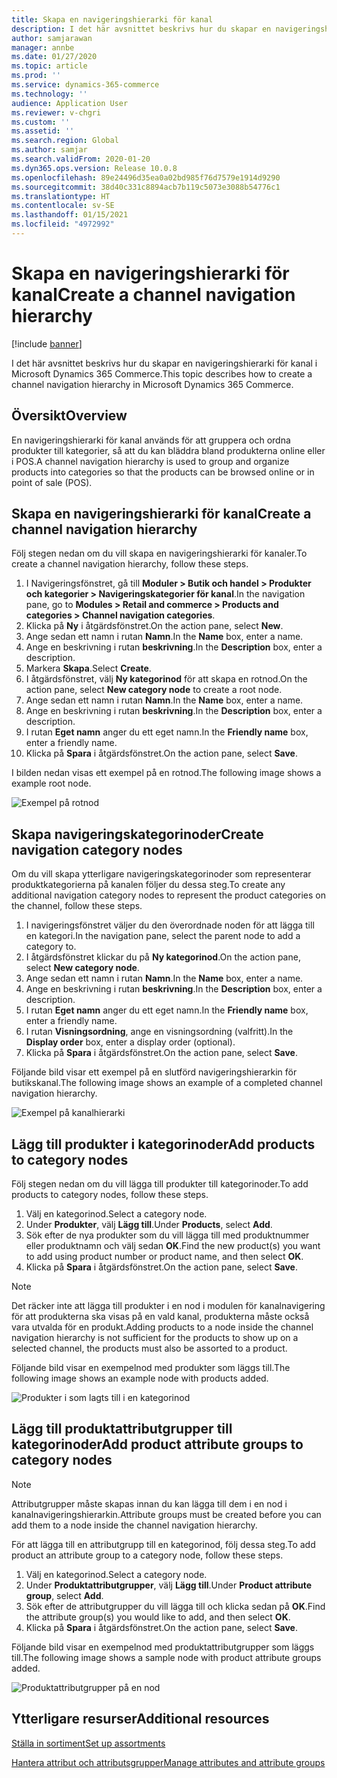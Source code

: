 ```yaml
---
title: Skapa en navigeringshierarki för kanal
description: I det här avsnittet beskrivs hur du skapar en navigeringshierarki för kanal i Microsoft Dynamics 365 Commerce.
author: samjarawan
manager: annbe
ms.date: 01/27/2020
ms.topic: article
ms.prod: ''
ms.service: dynamics-365-commerce
ms.technology: ''
audience: Application User
ms.reviewer: v-chgri
ms.custom: ''
ms.assetid: ''
ms.search.region: Global
ms.author: samjar
ms.search.validFrom: 2020-01-20
ms.dyn365.ops.version: Release 10.0.8
ms.openlocfilehash: 89e24496d35ea0a02bd985f76d7579e1914d9290
ms.sourcegitcommit: 38d40c331c8894acb7b119c5073e3088b54776c1
ms.translationtype: HT
ms.contentlocale: sv-SE
ms.lasthandoff: 01/15/2021
ms.locfileid: "4972992"
---
```

# <a name="create-a-channel-navigation-hierarchy"></a><span data-ttu-id="1448f-103">Skapa en navigeringshierarki för kanal</span><span class="sxs-lookup"><span data-stu-id="1448f-103">Create a channel navigation hierarchy</span></span>


[!include [banner](includes/banner.md)]

<span data-ttu-id="1448f-104">I det här avsnittet beskrivs hur du skapar en navigeringshierarki för kanal i Microsoft Dynamics 365 Commerce.</span><span class="sxs-lookup"><span data-stu-id="1448f-104">This topic describes how to create a channel navigation hierarchy in Microsoft Dynamics 365 Commerce.</span></span>

## <a name="overview"></a><span data-ttu-id="1448f-105">Översikt</span><span class="sxs-lookup"><span data-stu-id="1448f-105">Overview</span></span>

<span data-ttu-id="1448f-106">En navigeringshierarki för kanal används för att gruppera och ordna produkter till kategorier, så att du kan bläddra bland produkterna online eller i POS.</span><span class="sxs-lookup"><span data-stu-id="1448f-106">A channel navigation hierarchy is used to group and organize products into categories so that the products can be browsed online or in point of sale (POS).</span></span>

## <a name="create-a-channel-navigation-hierarchy"></a><span data-ttu-id="1448f-107">Skapa en navigeringshierarki för kanal</span><span class="sxs-lookup"><span data-stu-id="1448f-107">Create a channel navigation hierarchy</span></span>

<span data-ttu-id="1448f-108">Följ stegen nedan om du vill skapa en navigeringshierarki för kanaler.</span><span class="sxs-lookup"><span data-stu-id="1448f-108">To create a channel navigation hierarchy, follow these steps.</span></span>

1. <span data-ttu-id="1448f-109">I Navigeringsfönstret, gå till **Moduler \> Butik och handel \> Produkter och kategorier \> Navigeringskategorier för kanal**.</span><span class="sxs-lookup"><span data-stu-id="1448f-109">In the navigation pane, go to **Modules \> Retail and commerce \> Products and categories \> Channel navigation categories**.</span></span>
1. <span data-ttu-id="1448f-110">Klicka på **Ny** i åtgärdsfönstret.</span><span class="sxs-lookup"><span data-stu-id="1448f-110">On the action pane, select **New**.</span></span>
1. <span data-ttu-id="1448f-111">Ange sedan ett namn i rutan **Namn**.</span><span class="sxs-lookup"><span data-stu-id="1448f-111">In the **Name** box, enter a name.</span></span>
1. <span data-ttu-id="1448f-112">Ange en beskrivning i rutan **beskrivning**.</span><span class="sxs-lookup"><span data-stu-id="1448f-112">In the **Description** box, enter a description.</span></span>
1. <span data-ttu-id="1448f-113">Markera **Skapa**.</span><span class="sxs-lookup"><span data-stu-id="1448f-113">Select **Create**.</span></span>
1. <span data-ttu-id="1448f-114">I åtgärdsfönstret, välj **Ny kategorinod** för att skapa en rotnod.</span><span class="sxs-lookup"><span data-stu-id="1448f-114">On the action pane, select **New category node** to create a root node.</span></span>
1. <span data-ttu-id="1448f-115">Ange sedan ett namn i rutan **Namn**.</span><span class="sxs-lookup"><span data-stu-id="1448f-115">In the **Name** box, enter a name.</span></span>
1. <span data-ttu-id="1448f-116">Ange en beskrivning i rutan **beskrivning**.</span><span class="sxs-lookup"><span data-stu-id="1448f-116">In the **Description** box, enter a description.</span></span>
1. <span data-ttu-id="1448f-117">I rutan **Eget namn** anger du ett eget namn.</span><span class="sxs-lookup"><span data-stu-id="1448f-117">In the **Friendly name** box, enter a friendly name.</span></span>
1. <span data-ttu-id="1448f-118">Klicka på **Spara** i åtgärdsfönstret.</span><span class="sxs-lookup"><span data-stu-id="1448f-118">On the action pane, select **Save**.</span></span>

<span data-ttu-id="1448f-119">I bilden nedan visas ett exempel på en rotnod.</span><span class="sxs-lookup"><span data-stu-id="1448f-119">The following image shows a example root node.</span></span>

![Exempel på rotnod](media/create-channel-hierarchy-1.png)

## <a name="create-navigation-category-nodes"></a><span data-ttu-id="1448f-121">Skapa navigeringskategorinoder</span><span class="sxs-lookup"><span data-stu-id="1448f-121">Create navigation category nodes</span></span>

<span data-ttu-id="1448f-122">Om du vill skapa ytterligare navigeringskategorinoder som representerar produktkategorierna på kanalen följer du dessa steg.</span><span class="sxs-lookup"><span data-stu-id="1448f-122">To create any additional navigation category nodes to represent the product categories on the channel, follow these steps.</span></span>

1. <span data-ttu-id="1448f-123">I navigeringsfönstret väljer du den överordnade noden för att lägga till en kategori.</span><span class="sxs-lookup"><span data-stu-id="1448f-123">In the navigation pane, select the parent node to add a category to.</span></span>
1. <span data-ttu-id="1448f-124">I åtgärdsfönstret klickar du på **Ny kategorinod**.</span><span class="sxs-lookup"><span data-stu-id="1448f-124">On the action pane, select **New category node**.</span></span>
1. <span data-ttu-id="1448f-125">Ange sedan ett namn i rutan **Namn**.</span><span class="sxs-lookup"><span data-stu-id="1448f-125">In the **Name** box, enter a name.</span></span>
1. <span data-ttu-id="1448f-126">Ange en beskrivning i rutan **beskrivning**.</span><span class="sxs-lookup"><span data-stu-id="1448f-126">In the **Description** box, enter a description.</span></span>
1. <span data-ttu-id="1448f-127">I rutan **Eget namn** anger du ett eget namn.</span><span class="sxs-lookup"><span data-stu-id="1448f-127">In the **Friendly name** box, enter a friendly name.</span></span>
1. <span data-ttu-id="1448f-128">I rutan **Visningsordning**, ange en visningsordning (valfritt).</span><span class="sxs-lookup"><span data-stu-id="1448f-128">In the **Display order** box, enter a display order (optional).</span></span>
1. <span data-ttu-id="1448f-129">Klicka på **Spara** i åtgärdsfönstret.</span><span class="sxs-lookup"><span data-stu-id="1448f-129">On the action pane, select **Save**.</span></span>

<span data-ttu-id="1448f-130">Följande bild visar ett exempel på en slutförd navigeringshierarkin för butikskanal.</span><span class="sxs-lookup"><span data-stu-id="1448f-130">The following image shows an example of a completed channel navigation hierarchy.</span></span>

![Exempel på kanalhierarki](media/create-channel-hierarchy-2.png)

## <a name="add-products-to-category-nodes"></a><span data-ttu-id="1448f-132">Lägg till produkter i kategorinoder</span><span class="sxs-lookup"><span data-stu-id="1448f-132">Add products to category nodes</span></span>

<span data-ttu-id="1448f-133">Följ stegen nedan om du vill lägga till produkter till kategorinoder.</span><span class="sxs-lookup"><span data-stu-id="1448f-133">To add products to category nodes, follow these steps.</span></span>

1. <span data-ttu-id="1448f-134">Välj en kategorinod.</span><span class="sxs-lookup"><span data-stu-id="1448f-134">Select a category node.</span></span>
1. <span data-ttu-id="1448f-135">Under **Produkter**, välj **Lägg till**.</span><span class="sxs-lookup"><span data-stu-id="1448f-135">Under **Products**, select **Add**.</span></span>
1. <span data-ttu-id="1448f-136">Sök efter de nya produkter som du vill lägga till med produktnummer eller produktnamn och välj sedan **OK**.</span><span class="sxs-lookup"><span data-stu-id="1448f-136">Find the new product(s) you want to add using product number or product name, and then select **OK**.</span></span>
1. <span data-ttu-id="1448f-137">Klicka på **Spara** i åtgärdsfönstret.</span><span class="sxs-lookup"><span data-stu-id="1448f-137">On the action pane, select **Save**.</span></span>

> [!NOTE]
> <span data-ttu-id="1448f-138">Det räcker inte att lägga till produkter i en nod i modulen för kanalnavigering för att produkterna ska visas på en vald kanal, produkterna måste också vara utvalda för en produkt.</span><span class="sxs-lookup"><span data-stu-id="1448f-138">Adding products to a node inside the channel navigation hierarchy is not sufficient for the products to show up on a selected channel, the products must also be assorted to a product.</span></span>

<span data-ttu-id="1448f-139">Följande bild visar en exempelnod med produkter som läggs till.</span><span class="sxs-lookup"><span data-stu-id="1448f-139">The following image shows an example node with products added.</span></span>

![Produkter i som lagts till i en kategorinod](media/create-channel-hierarchy-3.png)

## <a name="add-product-attribute-groups-to-category-nodes"></a><span data-ttu-id="1448f-141">Lägg till produktattributgrupper till kategorinoder</span><span class="sxs-lookup"><span data-stu-id="1448f-141">Add product attribute groups to category nodes</span></span>

> [!NOTE]
> <span data-ttu-id="1448f-142">Attributgrupper måste skapas innan du kan lägga till dem i en nod i kanalnavigeringshierarkin.</span><span class="sxs-lookup"><span data-stu-id="1448f-142">Attribute groups must be created before you can add them to a node inside the channel navigation hierarchy.</span></span>

<span data-ttu-id="1448f-143">För att lägga till en attributgrupp till en kategorinod, följ dessa steg.</span><span class="sxs-lookup"><span data-stu-id="1448f-143">To add product an attribute group to a category node, follow these steps.</span></span>

1. <span data-ttu-id="1448f-144">Välj en kategorinod.</span><span class="sxs-lookup"><span data-stu-id="1448f-144">Select a category node.</span></span>
1. <span data-ttu-id="1448f-145">Under **Produktattributgrupper**, välj **Lägg till**.</span><span class="sxs-lookup"><span data-stu-id="1448f-145">Under **Product attribute group**, select **Add**.</span></span>
1. <span data-ttu-id="1448f-146">Sök efter de attributgrupper du vill lägga till och klicka sedan på **OK**.</span><span class="sxs-lookup"><span data-stu-id="1448f-146">Find the attribute group(s) you would like to add, and then select **OK**.</span></span>
1. <span data-ttu-id="1448f-147">Klicka på **Spara** i åtgärdsfönstret.</span><span class="sxs-lookup"><span data-stu-id="1448f-147">On the action pane, select **Save**.</span></span>

<span data-ttu-id="1448f-148">Följande bild visar en exempelnod med produktattributgrupper som läggs till.</span><span class="sxs-lookup"><span data-stu-id="1448f-148">The following image shows a sample node with product attribute groups added.</span></span>

![Produktattributgrupper på en nod](media/create-channel-hierarchy-4.png)

## <a name="additional-resources"></a><span data-ttu-id="1448f-150">Ytterligare resurser</span><span class="sxs-lookup"><span data-stu-id="1448f-150">Additional resources</span></span>

[<span data-ttu-id="1448f-151">Ställa in sortiment</span><span class="sxs-lookup"><span data-stu-id="1448f-151">Set up assortments</span></span>](set-up-assortments.md)

[<span data-ttu-id="1448f-152">Hantera attribut och attributsgrupper</span><span class="sxs-lookup"><span data-stu-id="1448f-152">Manage attributes and attribute groups</span></span>](attribute-attributegroups-lifecycle.md)
